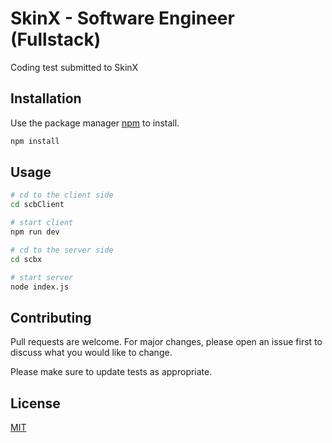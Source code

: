 # SkinX - Software Engineer (Fullstack)

Coding test submitted to SkinX

## Installation

Use the package manager [npm](https://www.npmjs.com/) to install.

```bash
npm install 
```

## Usage

```bash
# cd to the client side
cd scbClient

# start client
npm run dev

# cd to the server side
cd scbx

# start server
node index.js
```

## Contributing

Pull requests are welcome. For major changes, please open an issue first
to discuss what you would like to change.

Please make sure to update tests as appropriate.

## License

[MIT](https://choosealicense.com/licenses/mit/)

